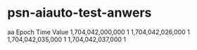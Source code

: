 # psn-aiauto-test-anwers

aa
Epoch Time	Value
1,704,042,000,000	1
1,704,042,026,000	1
1,704,042,035,000	1
1,704,042,037,000	1

